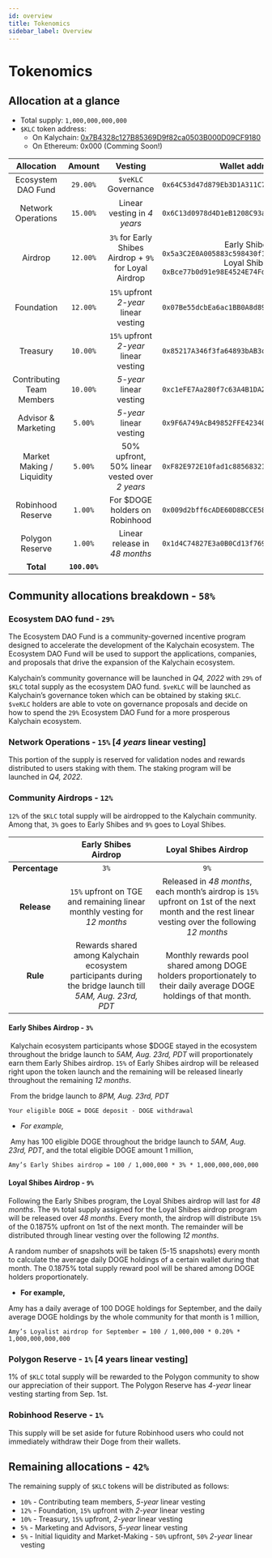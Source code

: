 ```yaml
---
id: overview
title: Tokenomics
sidebar_label: Overview
---
```


# Tokenomics

## Allocation at a glance

* Total supply: `1,000,000,000,000`
* `$KLC` token address:
  * On Kalychain: [0x7B4328c127B85369D9f82ca0503B000D09CF9180](https://explorer.kalychain.io/address/0x7B4328c127B85369D9f82ca0503B000D09CF9180)
  * On Ethereum: 0x000 (Comming Soon!)

|       **Allocation**      |   **Amount**  |                       **Vesting**                      |                                                                   **Wallet address**                                                                  |
| :-----------------------: | :-----------: | :----------------------------------------------------: | :---------------------------------------------------------------------------------------------------------------------------------------------------: |
|     Ecosystem DAO Fund    |    `29.00%`   |                   `$veKLC` Governance                  |                                                      `0x64C53d47d879Eb3D1A311C7110a3964909A60bEc`                                                     |
|     Network Operations    |    `15.00%`   |               Linear vesting in _4 years_              |                                                      `0x6C13d0978d4D1eB1208C93ad630c79d1728495C3`                                                     |
|          Airdrop          |    `12.00%`   | `3%` for Early Shibes Airdrop + `9%` for Loyal Airdrop | <p>Early Shibes: <code>0x5a3C2E0A005883c598430f1Ab303411dB1E0bA3A</code><br>Loyal Shibes: <code>0xBce77b0d91e98E4524E74Fd378A3af5c9B94528e</code></p> |
|         Foundation        |    `12.00%`   |          `15%` upfront _2-year_ linear vesting         |                                                      `0x07Be55dcbEa6ac1BB0A8d89C88485F483E0Add80`                                                     |
|          Treasury         |    `10.00%`   |          `15%` upfront _2-year_ linear vesting         |                                                      `0x85217A346f3fa64893bAB3caeEa59eFfD0Df8BC9`                                                     |
| Contributing Team Members |    `10.00%`   |                 _5-year_ linear vesting                |                                                      `0xc1eFE7Aa280f7c63A4B1DA26aE0F7e64ce7F2A8A`                                                     |
|    Advisor & Marketing    |    `5.00%`    |                 _5-year_ linear vesting                |                                                      `0x9F6A749AcB49852FFE423408067938aF7a36E15F`                                                     |
| Market Making / Liquidity |    `5.00%`    |      50% upfront, 50% linear vested over _2 years_     |                                                      `0xF82E972E10fad1c8856832187aDFC436edf38288`                                                     |
|     Robinhood Reserve     |    `1.00%`    |             For $DOGE holders on Robinhood             |                                                      `0x009d2bff6cADE60D8BCCE580424c72a67d3961b6`                                                     |
|      Polygon Reserve      |    `1.00%`    |              Linear release in _48 months_             |                                                      `0x1d4C74827E3a0B0Cd13f76974f145295F7468d41`                                                     |
|         **Total**         | **`100.00%`** |                                                        |                                                                                                                                                       |

## Community allocations breakdown - `58%`

### Ecosystem DAO fund - `29%`

The Ecosystem DAO Fund is a community-governed incentive program designed to accelerate the development of the Kalychain ecosystem. The Ecosystem DAO Fund will be used to support the applications, companies, and proposals that drive the expansion of the Kalychain ecosystem.

Kalychain’s community governance will be launched in _Q4, 2022_ with `29%` of `$KLC` total supply as the ecosystem DAO fund. `$veKLC` will be launched as Kalychain’s governance token which can be obtained by staking `$KLC`. `$veKLC` holders are able to vote on governance proposals and decide on how to spend the `29%` Ecosystem DAO Fund for a more prosperous Kalychain ecosystem.

### Network Operations - `15%` \[_4 years_ linear vesting]

This portion of the supply is reserved for validation nodes and rewards distributed to users staking with them. The staking program will be launched in _Q4, 2022_.

### Community Airdrops - `12%`

`12%` of the `$KLC` total supply will be airdropped to the Kalychain community. Among that, `3%` goes to Early Shibes and `9%` goes to Loyal Shibes.

|                |                                          **Early Shibes Airdrop**                                         |                                                              **Loyal Shibes Airdrop**                                                              |
| :------------: | :-------------------------------------------------------------------------------------------------------: | :------------------------------------------------------------------------------------------------------------------------------------------------: |
| **Percentage** |                                                    `3%`                                                   |                                                                        `9%`                                                                        |
|   **Release**  |                 `15%` upfront on TGE and remaining linear monthly vesting for _12 months_                 | Released in _48 months_, each month’s airdrop is `15%` upfront on 1st of the next month and the rest linear vesting over the following _12 months_ |
|    **Rule**    | Rewards shared among Kalychain ecosystem participants during the bridge launch till _5AM, Aug. 23rd, PDT_ |                 Monthly rewards pool shared among DOGE holders proportionately to their daily average DOGE holdings of that month.                 |

#### Early Shibes Airdrop - `3%`

​ Kalychain ecosystem participants whose $DOGE stayed in the ecosystem throughout the bridge launch to _5AM, Aug. 23rd, PDT_ will proportionately earn them Early Shibes airdrop. `15%` of Early Shibes airdrop will be released right upon the token launch and the remaining will be released linearly throughout the remaining _12 months_.

​ From the bridge launch to _8PM, Aug. 23rd, PDT_

`Your eligible DOGE = DOGE deposit - DOGE withdrawal`

* _For example,_

​ Amy has 100 eligible DOGE throughout the bridge launch to _5AM, Aug. 23rd, PDT_, and the total eligible DOGE amount 1 million,

`Amy’s Early Shibes airdrop = 100 / 1,000,000 * 3% * 1,000,000,000,000`

#### Loyal Shibes Airdrop - `9%`

Following the Early Shibes program, the Loyal Shibes airdrop will last for _48 months_. The `9%` total supply assigned for the Loyal Shibes airdrop program will be released over _48 months_. Every month, the airdrop will distribute `15%` of the 0.1875% upfront on 1st of the next month. The remainder will be distributed through linear vesting over the following _12 months_.

A random number of snapshots will be taken (5-15 snapshots) every month to calculate the average daily DOGE holdings of a certain wallet during that month. The 0.1875% total supply reward pool will be shared among DOGE holders proportionately.

* **For example,**

Amy has a daily average of 100 DOGE holdings for September, and the daily average DOGE holdings by the whole community for that month is 1 million,

`Amy’s Loyalist airdrop for September = 100 / 1,000,000 * 0.20% * 1,000,000,000,000`

### Polygon Reserve - `1%` \[4 years linear vesting]

1% of `$KLC` total supply will be rewarded to the Polygon community to show our appreciation of their support. The Polygon Reserve has _4-year_ linear vesting starting from Sep. 1st.

### Robinhood Reserve - `1%`

This supply will be set aside for future Robinhood users who could not immediately withdraw their Doge from their wallets.

## Remaining allocations - `42%`

The remaining supply of `$KLC` tokens will be distributed as follows:

* `10%` - Contributing team members, _5-year_ linear vesting
* `12%` - Foundation, `15%` upfront with _2-year_ linear vesting
* `10%` - Treasury, `15%` upfront, _2-year_ linear vesting
* `5%` - Marketing and Advisors, _5-year_ linear vesting
* `5%` - Initial liquidity and Market-Making - `50%` upfront, `50%` _2-year_ linear vesting
